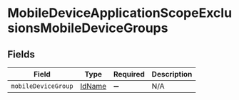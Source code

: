 # MobileDeviceApplicationScopeExclusionsMobileDeviceGroups


## Fields

| Field                                   | Type                                    | Required                                | Description                             |
| --------------------------------------- | --------------------------------------- | --------------------------------------- | --------------------------------------- |
| `mobileDeviceGroup`                     | [IdName](../../models/shared/idname.md) | :heavy_minus_sign:                      | N/A                                     |